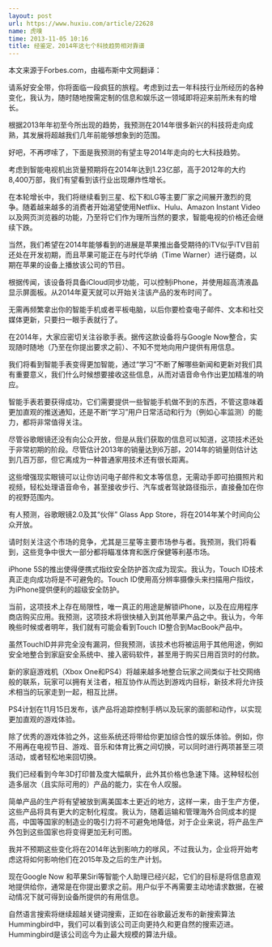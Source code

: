```yaml
---
layout: post
url: https://www.huxiu.com/article/22628
name: 虎嗅
time: 2013-11-05 10:16
title: 经鉴定，2014年这七个科技趋势相对靠谱
---
```

本文来源于Forbes.com，由福布斯中文网翻译：

请系好安全带，你将面临一段疯狂的旅程。考虑到过去一年科技行业所经历的各种变化，我认为，随时随地按需定制的信息和娱乐这一领域即将迎来前所未有的增长。

根据2013年年初至今所出现的趋势，我预测在2014年很多新兴的科技将走向成熟，其发展将超越我们几年前能够想象到的范围。

好吧，不再啰嗦了，下面是我预测的有望主导2014年走向的七大科技趋势。

考虑到智能电视机出货量预期将在2014年达到1.23亿部，高于2012年的大约8,400万部，我们有望看到该行业出现爆炸性增长。

在本轮增长中，我们将继续看到三星、松下和LG等主要厂家之间展开激烈的竞争。随着越来越多的消费者开始渴望使用Netflix、Hulu、Amazon Instant Video以及网页浏览器的功能，乃至将它们作为理所当然的要求，智能电视的价格还会继续下跌。

当然，我们希望在2014年能够看到的进展是苹果推出备受期待的iTV似乎iTV目前还处在开发初期，而且苹果可能正在与时代华纳（Time Warner）进行磋商，以期在苹果的设备上播放该公司的节目。

根据传闻，该设备将具备iCloud同步功能，可以控制iPhone，并使用超高清液晶显示屏面板。从2014年夏天就可以开始关注该产品的发布时间了。

无需再频繁拿出你的智能手机或者平板电脑，以后你要检查电子邮件、文本和社交媒体更新，只要扫一眼手表就行了。

在2014年，大家应密切关注谷歌手表。据传这款设备将与Google Now整合，实现随时随地（乃至在你提出要求之前）、不知不觉地向用户提供有用信息。

我们将看到智能手表变得更加智能，通过“学习”不断了解哪些新闻和更新对我们具有重要意义，我们什么时候想要接收这些信息，从而对语音命令作出更加精准的响应。

智能手表若要获得成功，它们需要提供一些智能手机做不到的东西，不管这意味着更加直观的推送通知，还是不断“学习”用户日常活动和行为（例如心率监测）的能力，都将非常值得关注。

尽管谷歌眼镜还没有向公众开放，但是从我们获取的信息可以知道，这项技术还处于非常初期的阶段。尽管估计2013年的销量达到6万部，2014年的销量则估计达到几百万部，但它离成为一种普通家用技术还有很长距离。

这些增强现实眼镜可以让你访问电子邮件和文本等信息，无需动手即可拍摄照片和视频，轻松处理语音命令，甚至接收步行、汽车或者驾驶路径指示，直接叠加在你的视野范围内。

有人预测，谷歌眼镜2.0及其“伙伴” Glass App Store，将在2014年某个时间向公众开放。

请时刻关注这个市场的竞争，尤其是三星等主要市场参与者。我预测，我们将看到，这些竞争中很大一部分都将瞄准体育和医疗保健等利基市场。

iPhone 5S的推出使得便携式指纹安全防护首次成为现实。我认为，Touch ID技术真正走向成功将是不可避免的。Touch ID使用高分辨率摄像头来扫描用户指纹，为iPhone提供便利的超级安全防护。

当前，这项技术上存在局限性，唯一真正的用途是解锁iPhone，以及在应用程序商店购买应用。我预测，这项技术将很快植入到其他苹果产品之中。我认为，今年晚些时候或者明年，我们就有可能会看到Touch ID整合到MacBook产品中。

虽然TouchID并非完全没有漏洞，但我预测，该技术也将被运用于其他用途，例如安全地整合到家庭安全系统中、接入密码软件，甚至用于购买日用百货时的付款。

新的家庭游戏机（Xbox One和PS4）将越来越多地整合玩家之间类似于社交网络般的联系，玩家可以拥有关注者，相互协作从而达到游戏内目标，新技术将允许技术相当的玩家走到一起，相互比拼。

PS4计划在11月15日发布，该产品将追踪控制手柄以及玩家的面部和动作，以实现更加直观的游戏体验。

除了优秀的游戏体验之外，这些系统还将带给你更加综合性的娱乐体验。例如，你不用再在电视节目、游戏、音乐和体育比赛之间切换，可以同时进行两项甚至三项活动，或者轻松地来回切换。

我们已经看到今年3D打印普及度大幅飙升，此外其价格也急速下降。这种轻松创造多层次（且实际可用的）产品的能力，实在令人叹服。

简单产品的生产将有望被放到离美国本土更近的地方，这样一来，由于生产方便，这些产品将具有更大的定制化程度。我认为，随着运输和管理海外合同成本的提高，中国等国家的制造业的吸引力将不可避免地降低，对于企业来说，将产品生产外包到这些国家也将变得更加无利可图。

我并不预期这些变化将在2014年达到影响力的嗲风，不过我认为，企业将开始考虑这将如何影响他们在2015年及之后的生产计划。

现在Google Now 和苹果Siri等智能个人助理已经兴起，它们的目标是将信息直观地提供给你，通常是在你提出要求之前。用户似乎不再需要主动地请求数据，在被动情况下就可得到设备所提供的有用信息。

自然语言搜索将继续超越关键词搜索，正如在谷歌最近发布的新搜索算法Hummingbird中，我们可以看到该公司正向更持久和更自然的搜索迈进。Hummingbird是该公司迄今为止最大规模的算法升级。

